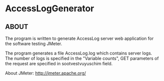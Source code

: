 # AccessLogGenerator

ABOUT
------------

The program is written to generate AccessLog server web application 
for the software testing JMeter.


The program generates a file AccessLog.log which contains 
server logs. The number of logs is specified in the "Variable counts", 
GET parameters of the request are specified in sootvestvuyuschim field.


About JMeter: http://jmeter.apache.org/